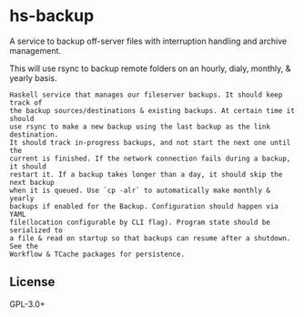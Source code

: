 # hs-backup

A service to backup off-server files with interruption handling and archive
management.

This will use rsync to backup remote folders on an hourly, dialy, monthly, &
yearly basis.

```
Haskell service that manages our fileserver backups. It should keep track of
the backup sources/destinations & existing backups. At certain time it should
use rsync to make a new backup using the last backup as the link destination.
It should track in-progress backups, and not start the next one until the
current is finished. If the network connection fails during a backup, it should
restart it. If a backup takes longer than a day, it should skip the next backup
when it is queued. Use `cp -alr` to automatically make monthly & yearly
backups if enabled for the Backup. Configuration should happen via YAML
file(location configurable by CLI flag). Program state should be serialized to
a file & read on startup so that backups can resume after a shutdown. See the
Workflow & TCache packages for persistence.
```

## License

GPL-3.0+
